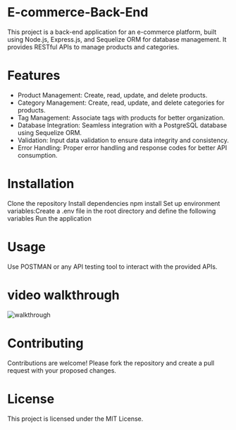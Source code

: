 # E-commerce-Back-End

This project is a back-end application for an e-commerce platform, built using Node.js, Express.js, and Sequelize ORM for database management. It provides RESTful APIs to manage products and categories.

# Features

- Product Management: Create, read, update, and delete products.
- Category Management: Create, read, update, and delete categories for products.
- Tag Management: Associate tags with products for better organization.
- Database Integration: Seamless integration with a PostgreSQL database using Sequelize ORM.
- Validation: Input data validation to ensure data integrity and consistency.
- Error Handling: Proper error handling and response codes for better API consumption.

# Installation
Clone the repository
Install dependencies
npm install
Set up environment variables:Create a .env file in the root directory and define the following variables
Run the application

# Usage
Use POSTMAN or any API testing tool to interact with the provided APIs.

# video walkthrough
![walkthrough](https://app.screencastify.com/v3/watch/F3JPm4P1CPIurq0iouGw)

# Contributing
Contributions are welcome! Please fork the repository and create a pull request with your proposed changes.

# License
This project is licensed under the MIT License.